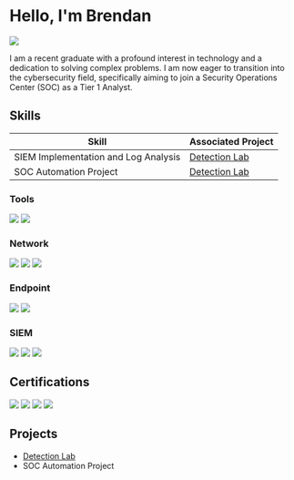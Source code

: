# Hello, I'm Brendan
<a href="https://www.linkedin.com/in/brendan-downer-720722241/"><img src="https://img.shields.io/badge/-LinkedIn-0072b1?&style=for-the-badge&logo=linkedin&logoColor=white" /></a>

I am a recent graduate with a profound interest in technology and a dedication to solving complex problems. I am now eager to transition into the cybersecurity field, specifically aiming to join a Security Operations Center (SOC) as a Tier 1 Analyst. 

## Skills

| Skill                                         | Associated Project         |
|-----------------------------------------------|----------------------------|
| SIEM Implementation and Log Analysis          | <a href="https://github.com/Bdown4587/Detection-Lab/tree/main">Detection Lab</a>|
| SOC Automation Project         | <a href="https://github.com/Bdown4587/Detection-Lab/tree/main">Detection Lab</a>|

### Tools
<div>
    <img src="https://img.shields.io/badge/-Wazuh-1679A7?&style=for-the-badge&logo=Wazuh&logoColor=white" />
    <img src="https://img.shields.io/badge/-TheHive-1679A7?&style=for-the-badge&logo=TheHive&logoColor=white" />
</div>

### Network
<div>
    <img src="https://img.shields.io/badge/-Wireshark-1679A7?&style=for-the-badge&logo=Wireshark&logoColor=white" />
    <img src="https://img.shields.io/badge/-Suricata-EF3B2D?&style=for-the-badge&logo=Suricata&logoColor=white" />
    <img src="https://img.shields.io/badge/-Zeek-777BB4?&style=for-the-badge&logo=Zeek&logoColor=white" />
</div>

### Endpoint
<div>
    <img src="https://img.shields.io/badge/-Microsoft_Defender_for_Endpoint-00A4EF?&style=for-the-badge&logo=Microsoft&logoColor=white" />
    <img src="https://img.shields.io/badge/-Velociraptor-4B275F?&style=for-the-badge&logo=Velociraptor&logoColor=white" />
</div>

### SIEM
<div>
    <img src="https://img.shields.io/badge/-Microsoft_Sentinel-0078D4?&style=for-the-badge&logo=Microsoft&logoColor=white" />
    <img src="https://img.shields.io/badge/-Splunk-000000?&style=for-the-badge&logo=Splunk&logoColor=white" />
    <img src="https://img.shields.io/badge/-Elastic-005571?&style=for-the-badge&logo=Elastic&logoColor=white" />
</div>

## Certifications
<div>
<img src="https://img.shields.io/badge/-CySA-FF0000?&style=for-the-badge&logo=CompTIA&logoColor=white" /> 
<img src="https://img.shields.io/badge/-Security%2B-FF0000?&style=for-the-badge&logo=CompTIA&logoColor=white" />
<img src="https://img.shields.io/badge/-JNCIA-007ACC?&style=for-the-badge&logo=Juniper%20Networks&logoColor=white" />
<img src="https://img.shields.io/badge/-A%2B-4D4D4D?&style=for-the-badge&logo=CompTIA&logoColor=white" />
</div>

## Projects
- <a href="https://github.com/Bdown4587/Detection-Lab/tree/main">Detection Lab</a>
- SOC Automation Project
